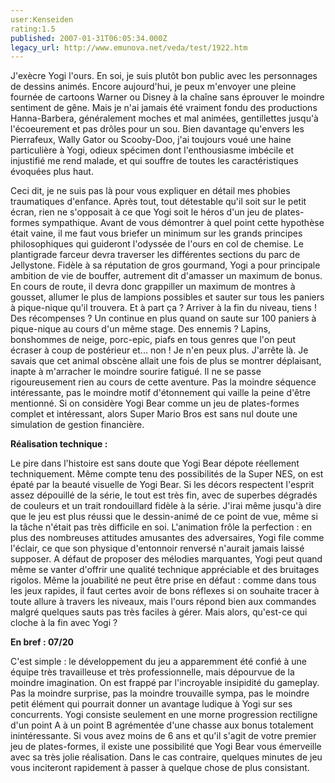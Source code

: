 ```yaml
---
user:Kenseiden
rating:1.5
published: 2007-01-31T06:05:34.000Z
legacy_url: http://www.emunova.net/veda/test/1922.htm
---
```

J'exècre Yogi l'ours. En soi, je suis plutôt bon public avec les personnages de dessins animés. Encore aujourd'hui, je peux m'envoyer une pleine fournée de cartoons Warner ou Disney à la chaîne sans éprouver le moindre sentiment de gêne. Mais je n'ai jamais été vraiment fondu des productions Hanna-Barbera, généralement moches et mal animées, gentillettes jusqu'à l'écoeurement et pas drôles pour un sou. Bien davantage qu'envers les Pierrafeux, Wally Gator ou Scooby-Doo, j'ai toujours voué une haine particulière à Yogi, odieux spécimen dont l'enthousiasme imbécile et injustifié me rend malade, et qui souffre de toutes les caractéristiques évoquées plus haut.  

  

Ceci dit, je ne suis pas là pour vous expliquer en détail mes phobies traumatiques d'enfance. Après tout, tout détestable qu'il soit sur le petit écran, rien ne s'opposait à ce que Yogi soit le héros d'un jeu de plates-formes sympathique. Avant de vous démontrer à quel point cette hypothèse était vaine, il me faut vous briefer un minimum sur les grands principes philosophiques qui guideront l'odyssée de l'ours en col de chemise. Le plantigrade farceur devra traverser les différentes sections du parc de Jellystone. Fidèle à sa réputation de gros gourmand, Yogi a pour principale ambition de vie de bouffer, autrement dit d'amasser un maximum de bonus. En cours de route, il devra donc grappiller un maximum de montres à gousset, allumer le plus de lampions possibles et sauter sur tous les paniers à pique-nique qu'il trouvera. Et à part ça ? Arriver à la fin du niveau, tiens ! Des récompenses ? Un continue en plus quand on saute sur 100 paniers à pique-nique au cours d'un même stage. Des ennemis ? Lapins, bonshommes de neige, porc-epic, piafs en tous genres que l'on peut écraser à coup de postérieur et... non ! Je n'en peux plus. J'arrête là. Je savais que cet animal obscène allait une fois de plus se montrer déplaisant, inapte à m'arracher le moindre sourire fatigué. Il ne se passe rigoureusement rien au cours de cette aventure. Pas la moindre séquence intéressante, pas le moindre motif d'étonnement qui vaille la peine d'être mentionné. Si on considère Yogi Bear comme un jeu de plates-formes complet et intéressant, alors Super Mario Bros est sans nul doute une simulation de gestion financière.  

  

**Réalisation technique :**  

Le pire dans l'histoire est sans doute que Yogi Bear dépote réellement techniquement. Même compte tenu des possibilités de la Super NES, on est épaté par la beauté visuelle de Yogi Bear. Si les décors respectent l'esprit assez dépouillé de la série, le tout est très fin, avec de superbes dégradés de couleurs et un trait rondouillard fidèle à la série. J'irai même jusqu'à dire que le jeu est plus réussi que le dessin-animé de ce point de vue, même si la tâche n'était pas très difficile en soi. L'animation frôle la perfection : en plus des nombreuses attitudes amusantes des adversaires, Yogi file comme l'éclair, ce que son physique d'entonnoir renversé n'aurait jamais laissé supposer. A défaut de proposer des mélodies marquantes, Yogi peut quand même se vanter d'offrir une qualité technique appréciable et des bruitages rigolos. Même la jouabilité ne peut être prise en défaut : comme dans tous les jeux rapides, il faut certes avoir de bons réflexes si on souhaite tracer à toute allure à travers les niveaux, mais l'ours répond bien aux commandes malgré quelques sauts pas très faciles à gérer. Mais alors, qu'est-ce qui cloche à la fin avec Yogi ?  

  

**En bref : 07/20**  

C'est simple : le développement du jeu a apparemment été confié à une équipe très travailleuse et très professionnelle, mais dépourvue de la moindre imagination. On est frappé par l'incroyable insipidité du gameplay. Pas la moindre surprise, pas la moindre trouvaille sympa, pas le moindre petit élément qui pourrait donner un avantage ludique à Yogi sur ses concurrents. Yogi consiste seulement en une morne progression rectiligne d'un point A à un point B agrémentée d'une chasse aux bonus totalement inintéressante. Si vous avez moins de 6 ans et qu'il s'agit de votre premier jeu de plates-formes, il existe une possibilité que Yogi Bear vous émerveille avec sa très jolie réalisation. Dans le cas contraire, quelques minutes de jeu vous inciteront rapidement à passer à quelque chose de plus consistant.